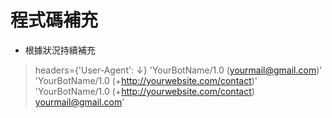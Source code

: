 # 程式碼補充
- 根據狀況持續補充

> headers={'User-Agent': ↓}
  'YourBotName/1.0 (yourmail@gmail.com)'
  'YourBotName/1.0 (+http://yourwebsite.com/contact)'
  'YourBotName/1.0 (+http://yourwebsite.com/contact) yourmail@gmail.com'
